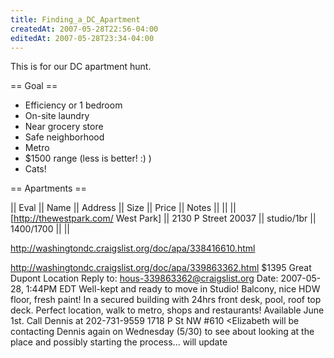 ```yaml
---
title: Finding_a_DC_Apartment
createdAt: 2007-05-28T22:56-04:00
editedAt: 2007-05-28T23:34-04:00
---
```


This is for our DC apartment hunt.

== Goal ==
* Efficiency or 1 bedroom
* On-site laundry
* Near grocery store
* Safe neighborhood
* Metro
* $1500 range (less is better! :) )
* Cats!

== Apartments ==

|| Eval || Name                                || Address             || Size       || Price       || Notes ||
||      || [http://thewestpark.com/ West Park] || 2130 P Street 20037 || studio/1br || $1400/$1700 ||       ||


http://washingtondc.craigslist.org/doc/apa/338416610.html


http://washingtondc.craigslist.org/doc/apa/339863362.html
$1395 Great Dupont Location
Reply to: hous-339863362@craigslist.org
Date: 2007-05-28, 1:44PM EDT
  Well-kept and ready to move in Studio! Balcony, nice HDW floor, fresh paint! In a secured building with 24hrs front desk, pool, roof top deck. Perfect location, walk to metro, shops and restaurants!
Available June 1st. Call Dennis at 202-731-9559
1718 P St NW #610
   <Elizabeth will be contacting Dennis again on Wednesday (5/30) to see about looking at the place and possibly starting the process... will update

